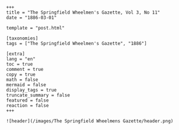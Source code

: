 
    +++
    title = "The Springfield Wheelmen's Gazette, Vol 3, No 11"
    date = "1886-03-01"

    template = "post.html"

    [taxonomies]
    tags = ["The Springfield Wheelmen's Gazette", "1886"]

    [extra]
    lang = "en"
    toc = true
    comment = true
    copy = true
    math = false
    mermaid = false
    display_tags = true
    truncate_summary = false
    featured = false
    reaction = false
    +++

    ![header](/images/The Springfield Wheelmens Gazette/header.png)

    